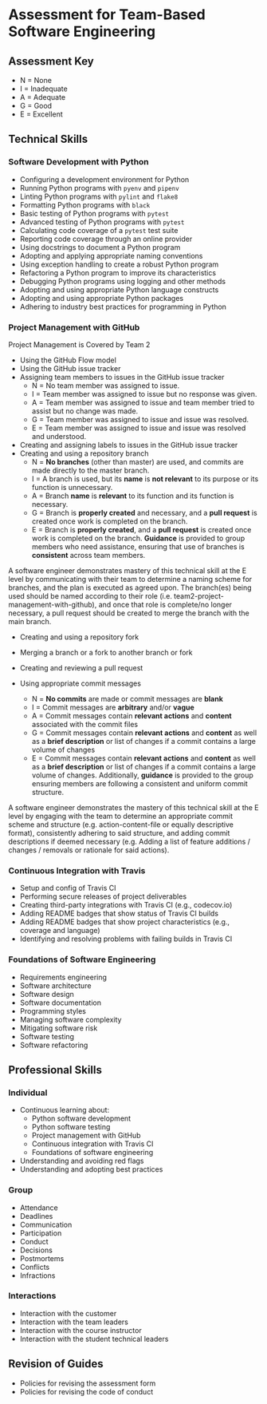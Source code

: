 # Assessment for Team-Based Software Engineering

## Assessment Key

* N = None
* I = Inadequate
* A = Adequate
* G = Good
* E = Excellent

## Technical Skills

### Software Development with Python

* Configuring a development environment for Python
* Running Python programs with `pyenv` and `pipenv`
* Linting Python programs with `pylint` and `flake8`
* Formatting Python programs with `black`
* Basic testing of Python programs with `pytest`
* Advanced testing of Python programs with `pytest`
* Calculating code coverage of a `pytest` test suite
* Reporting code coverage through an online provider
* Using docstrings to document a Python program
* Adopting and applying appropriate naming conventions
* Using exception handling to create a robust Python program
* Refactoring a Python program to improve its characteristics
* Debugging Python programs using logging and other methods
* Adopting and using appropriate Python language constructs
* Adopting and using appropriate Python packages
* Adhering to industry best practices for programming in Python

### Project Management with GitHub

Project Management is Covered by Team 2

* Using the GitHub Flow model
* Using the GitHub issue tracker
* Assigning team members to issues in the GitHub issue tracker
  * N = No team member was assigned to issue.
  * I = Team member was assigned to issue but no response was given.
  * A = Team member was assigned to issue and team member tried to assist
    but no change was made.
  * G = Team member was assigned to issue and issue was resolved.
  * E = Team member was assigned to issue and issue was resolved and understood.
* Creating and assigning labels to issues in the GitHub issue tracker
* Creating and using a repository branch
  * N = **No branches** (other than master) are used, and commits are made
    directly to the master branch.
  * I = A branch is used, but its **name** is **not relevant** to its purpose
    or its function is unnecessary.
  * A = Branch **name** is **relevant** to its function and its function is
    necessary.
  * G = Branch is **properly created** and necessary, and a **pull request** is
    created once work is completed on the branch.
  * E = Branch is **properly created**, and a **pull request** is created once
    work is completed on the branch. **Guidance** is provided to group members
    who need assistance, ensuring that use of branches is **consistent** across
    team members.

A software engineer demonstrates mastery of this technical skill at the E level
by communicating with their team to determine a naming scheme for branches, and
the plan is executed as agreed upon. The branch(es) being used should be named
according to their role (i.e. team2-project-management-with-github), and once
that role is complete/no longer necessary, a pull request should be created to
merge the branch with the main branch.

* Creating and using a repository fork
* Merging a branch or a fork to another branch or fork
* Creating and reviewing a pull request

* Using appropriate commit messages
  * N = **No commits** are made or commit messages are **blank**
  * I = Commit messages are **arbitrary** and/or **vague**
  * A = Commit messages contain **relevant actions** and **content** associated
  with the commit files
  * G = Commit messages contain **relevant actions** and **content** as well as
    a **brief description** or list of changes if a commit contains a large
  volume of changes
  * E = Commit messages contain **relevant actions** and **content** as well as
    a **brief description** or list of changes if a commit contains a large
    volume of changes. Additionally, **guidance** is provided to the group
    ensuring members are following a consistent and uniform commit structure.

A software engineer demonstrates the mastery of this technical skill at the E
level by engaging with the team to determine an appropriate commit scheme and
structure (e.g. action-content-file or equally descriptive format),
consistently adhering to said structure, and adding commit descriptions if
deemed necessary (e.g. Adding a list of feature additions / changes / removals
or rationale for said actions).

### Continuous Integration with Travis

* Setup and config of Travis CI
* Performing secure releases of project deliverables
* Creating third-party integrations with Travis CI (e.g., codecov.io)
* Adding README badges that show status of Travis CI builds
* Adding README badges that show project characteristics (e.g., coverage and
  language)
* Identifying and resolving problems with failing builds in Travis CI

### Foundations of Software Engineering

* Requirements engineering
* Software architecture
* Software design
* Software documentation
* Programming styles
* Managing software complexity
* Mitigating software risk
* Software testing
* Software refactoring

## Professional Skills

### Individual

* Continuous learning about:
  * Python software development
  * Python software testing
  * Project management with GitHub
  * Continuous integration with Travis CI
  * Foundations of software engineering
* Understanding and avoiding red flags
* Understanding and adopting best practices

### Group

* Attendance
* Deadlines
* Communication
* Participation
* Conduct
* Decisions
* Postmortems
* Conflicts
* Infractions

### Interactions

* Interaction with the customer
* Interaction with the team leaders
* Interaction with the course instructor
* Interaction with the student technical leaders

## Revision of Guides

* Policies for revising the assessment form
* Policies for revising the code of conduct
